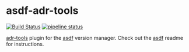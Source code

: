# asdf-adr-tools

[![Build Status](https://travis-ci.org/td7x/asdf-adr-tools.svg?branch=master)](https://travis-ci.org/td7x/asdf-adr-tools)
[![pipeline status](https://gitlab.com/td7x/asdf/adr-tools/badges/master/pipeline.svg)](https://gitlab.com/td7x/asdf/adr-tools/commits/master)



[adr-tools](https://github.com/npryce/adr-tools) plugin for the [asdf](https://github.com/asdf-vm/asdf) version manager.
Check out the [asdf](https://github.com/asdf-vm/asdf) readme for instructions.
